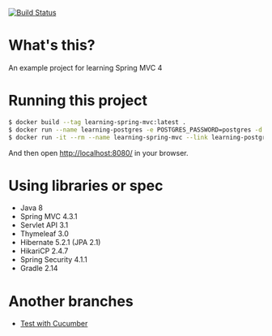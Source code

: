[![Build Status](https://travis-ci.org/crizin/learning-spring-mvc.svg?branch=master)](https://travis-ci.org/crizin/learning-spring-mvc)

# What's this?

An example project for learning Spring MVC 4

# Running this project

```sh
$ docker build --tag learning-spring-mvc:latest .
$ docker run --name learning-postgres -e POSTGRES_PASSWORD=postgres -d postgres:9.5
$ docker run -it --rm --name learning-spring-mvc --link learning-postgres:postgres -p 8080:8080 learning-spring-mvc:latest
```

And then open [http://localhost:8080/](http://localhost:8080/) in your browser.

# Using libraries or spec

- Java 8
- Spring MVC 4.3.1
- Servlet API 3.1
- Thymeleaf 3.0
- Hibernate 5.2.1 (JPA 2.1)
- HikariCP 2.4.7
- Spring Security 4.1.1
- Gradle 2.14

# Another branches

- [Test with Cucumber](https://github.com/crizin/learning-spring-mvc/tree/cucumber)
